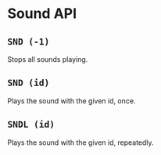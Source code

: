 # Sound API

## `SND (-1)`
Stops all sounds playing.

## `SND (id)`
Plays the sound with the given id, once.

## `SNDL (id)`
Plays the sound with the given id, repeatedly.
